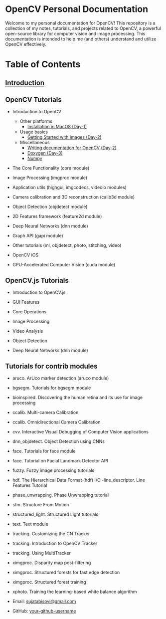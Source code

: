 # OpenCV Personal Documentation

Welcome to my personal documentation for OpenCV! This repository is a collection of my notes, tutorials, and projects related to OpenCV, a powerful open-source library for computer vision and image processing. This documentation is intended to help me (and others) understand and utilize OpenCV effectively.

# Table of Contents

## [Introduction](https://github.com/shyama7004/OpenCV-Personal-Documentation/blob/main/readme.md/Introduction.md)

## OpenCV Tutorials

- Introduction to OpenCV
   - Other platforms
      - [Installation in MacOS (Day-1)](https://github.com/shyama7004/OpenCV-Personal-Documentation-MacOS-/blob/main/readme.md/Installation.md)
   - Usage basics
      - [Getting Started with Images (Day-2)](https://github.com/shyama7004/OpenCV-Personal-Documentation-MacOS-/blob/main/readme.md/Usage%20basics.md)
   - Miscellaneous
      - [Writing documentation for OpenCV (Day-2)](https://github.com/shyama7004/OpenCV-Personal-Documentation-MacOS-/blob/main/readme.md/Writing%20documentation%20for%20OpenCV.md)
      - [Doxygen (Day-3)](https://github.com/shyama7004/OpenCV-Personal-Documentation-MacOS-/tree/main/readme.md/Doxygen.md)
      - [Numpy](https://github.com/shyama7004/OpenCV-Personal-Documentation/blob/main/readme.md/Numpy.md)

- The Core Functionality (core module) 
- Image Processing (imgproc module) 
- Application utils (highgui, imgcodecs, videoio modules)  
- Camera calibration and 3D reconstruction (calib3d module) 
- Object Detection (objdetect module) 
- 2D Features framework (feature2d module) 
- Deep Neural Networks (dnn module)
- Graph API (gapi module) 
- Other tutorials (ml, objdetect, photo, stitching, video) 
- OpenCV iOS 
- GPU-Accelerated Computer Vision (cuda module)

## OpenCV.js Tutorials
- Introduction to OpenCV.js

- GUI Features

- Core Operations

- Image Processing

- Video Analysis

- Object Detection

- Deep Neural Networks (dnn module)

## Tutorials for contrib modules
- aruco. ArUco marker detection (aruco module)
- bgsegm. Tutorials for bgsegm module
- bioinspired. Discovering the human retina and its use for image processing
- ccalib. Multi-camera Calibration
- ccalib. Omnidirectional Camera Calibration
- cvv. Interactive Visual Debugging of Computer Vision applications
- dnn_objdetect. Object Detection using CNNs
- face. Tutorials for face module
- face. Tutorial on Facial Landmark Detector API
- fuzzy. Fuzzy image processing tutorials
- hdf. The Hierarchical Data Format (hdf) I/O
-line_descriptor. Line Features Tutorial
- phase_unwrapping. Phase Unwrapping tutorial
- sfm. Structure From Motion
- structured_light. Structured Light tutorials
- text. Text module
- tracking. Customizing the CN Tracker
- tracking. Introduction to OpenCV Tracker
- tracking. Using MultiTracker
- ximgproc. Disparity map post-filtering
- ximgproc. Structured forests for fast edge detection
- ximgproc. Structured forest training
- xphoto. Training the learning-based white balance algorithm



- Email: [sujatabisoyi@gmail.com](https://mail.google.com/)
- GitHub: [your-github-username](https://github.com/shyama7004)
